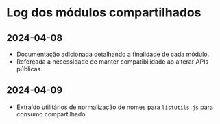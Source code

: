 # Log dos módulos compartilhados

## 2024-04-08
- Documentação adicionada detalhando a finalidade de cada módulo.
- Reforçada a necessidade de manter compatibilidade ao alterar APIs públicas.

## 2024-04-09
- Extraído utilitários de normalização de nomes para `listUtils.js` para consumo compartilhado.
